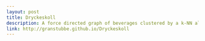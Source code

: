 ```yaml
---
layout: post
title: Dryckeskoll
description: A force directed graph of beverages clustered by a k-NN algorithm
link: http://granstubbe.github.io/Dryckeskoll
---
```

